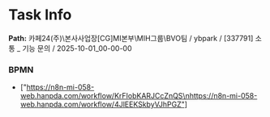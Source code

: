 # Task Info

**Path:** 카페24(주)\본사사업장\[CG]MI본부\MIH그룹\BVO팀 / ybpark / [337791] 소통 _ 기능 문의 / 2025-10-01_00-00-00

### BPMN
- ["https://n8n-mi-058-web.hanpda.com/workflow/KrFIobKARJCcZnQS\nhttps://n8n-mi-058-web.hanpda.com/workflow/4JlEEKSkbyVJhPGZ"]

